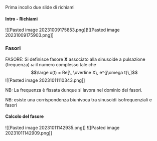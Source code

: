 Prima incollo due slide di richiami
#### Intro - Richiami
![[Pasted image 20231009175853.png]]![[Pasted image 20231009175903.png]]

### Fasori
FASORE:
 Si definisce fasore **X** associato alla sinusoide a pulsazione (frequenza) $\omega$ il numero complesso tale che 	 $$\large x(t) = Re[\, \overline X\, e^{j\omega t}\,]$$
![[Pasted image 20231011110343.png]]

NB: La frequenza è fissata dunque si lavora nel dominio dei fasori. 

NB: esiste una corrispondenza biunivoca tra sinusoidi isofrequenziali e fasori

#### Calcolo del fasore
![[Pasted image 20231011142935.png]]
![[Pasted image 20231011142909.png]]



